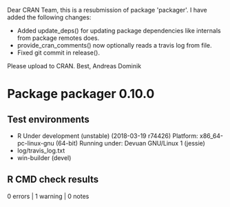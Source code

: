 Dear CRAN Team,
this is a resubmission of package 'packager'. I have added the following changes:

* Added update\_deps() for updating package dependencies like internals from
  package remotes does.
* provide\_cran\_comments() now optionally reads a travis log from file.
* Fixed git commit in release().

Please upload to CRAN.
Best, Andreas Dominik

# Package packager 0.10.0
## Test  environments 
- R Under development (unstable) (2018-03-19 r74426)
  Platform: x86_64-pc-linux-gnu (64-bit)
  Running under: Devuan GNU/Linux 1 (jessie)
- log/travis_log.txt
- win-builder (devel)

## R CMD check results
0 errors | 1 warning  | 0 notes
